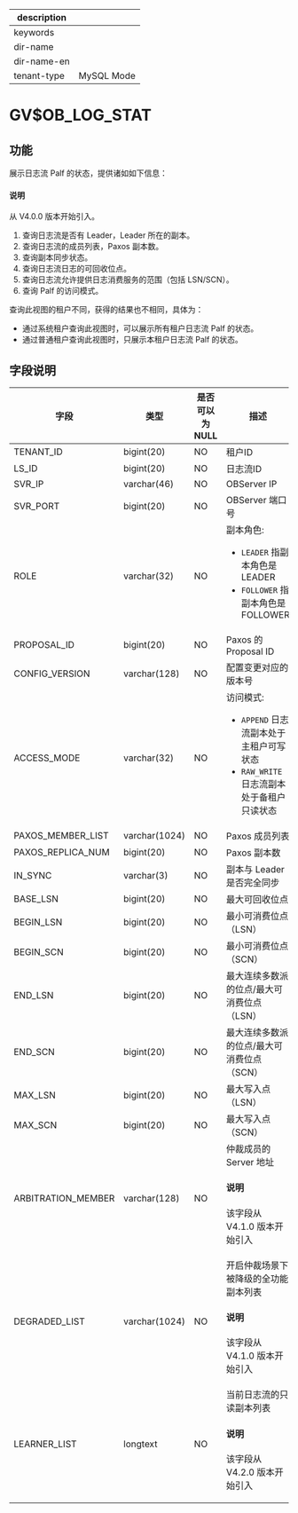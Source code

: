 |description||
|---|---|
|keywords||
|dir-name||
|dir-name-en||
|tenant-type|MySQL Mode|

# GV$OB_LOG_STAT

## 功能

展示日志流 Palf 的状态，提供诸如如下信息：

<main id="notice" type='explain'>
  <h4>说明</h4>
  <p>从 V4.0.0 版本开始引入。</p>
</main>

1. 查询日志流是否有 Leader，Leader 所在的副本。
2. 查询日志流的成员列表，Paxos 副本数。
3. 查询副本同步状态。
4. 查询日志流日志的可回收位点。
5. 查询日志流允许提供日志消费服务的范围（包括 LSN/SCN）。
6. 查询 Palf 的访问模式。

查询此视图的租户不同，获得的结果也不相同，具体为：

* 通过系统租户查询此视图时，可以展示所有租户日志流 Palf 的状态。
* 通过普通租户查询此视图时，只展示本租户日志流 Palf 的状态。

## 字段说明

| **字段** | **类型** | **是否可以为 NULL** | 描述 |
| --- | --- | --- | --- |
| TENANT_ID | bigint(20) | NO | 租户ID |
| LS_ID | bigint(20) | NO | 日志流ID |
| SVR_IP | varchar(46) | NO | OBServer IP |
| SVR_PORT | bigint(20) | NO | OBServer 端口号 |
| ROLE | varchar(32) | NO | 副本角色: <ul><li> `LEADER` 指副本角色是 LEADER  </li><li>`FOLLOWER` 指副本角色是 FOLLOWER  </li></ul> |
| PROPOSAL_ID | bigint(20) | NO | Paxos 的 Proposal ID |
| CONFIG_VERSION | varchar(128) | NO | 配置变更对应的版本号 |
| ACCESS_MODE | varchar(32) | NO | 访问模式: <ul><li> `APPEND` 日志流副本处于主租户可写状态  </li><li> `RAW_WRITE` 日志流副本处于备租户只读状态 </li></ul>|
| PAXOS_MEMBER_LIST | varchar(1024) | NO | Paxos 成员列表 |
| PAXOS_REPLICA_NUM | bigint(20) | NO | Paxos 副本数 |
| IN_SYNC | varchar(3) | NO | 副本与 Leader 是否完全同步 |
| BASE_LSN | bigint(20) | NO | 最大可回收位点 |
| BEGIN_LSN | bigint(20) | NO | 最小可消费位点（LSN） |
| BEGIN_SCN | bigint(20) | NO | 最小可消费位点（SCN） |
| END_LSN | bigint(20) | NO | 最大连续多数派的位点/最大可消费位点（LSN） |
| END_SCN | bigint(20) | NO | 最大连续多数派的位点/最大可消费位点（SCN） |
| MAX_LSN | bigint(20) | NO | 最大写入点（LSN） |
| MAX_SCN | bigint(20) | NO | 最大写入点（SCN） |
| ARBITRATION_MEMBER | varchar(128) | NO | 仲裁成员的 Server 地址 <main id="notice" type='explain'><h4>说明</h4><p>该字段从 V4.1.0 版本开始引入</p></main> |
| DEGRADED_LIST | varchar(1024) | NO | 开启仲裁场景下被降级的全功能副本列表 <main id="notice" type='explain'><h4>说明</h4><p>该字段从 V4.1.0 版本开始引入</p></main> |
| LEARNER_LIST | longtext| NO | 当前日志流的只读副本列表 <main id="notice" type='explain'><h4>说明</h4><p>该字段从 V4.2.0 版本开始引入</p></main> |

